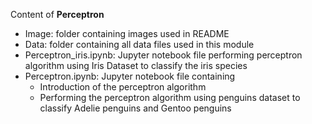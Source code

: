 Content of **Perceptron**

* Image: folder containing images used in README
* Data: folder containing all data files used in this module
* Perceptron_iris.ipynb: Jupyter notebook file performing perceptron algorithm using Iris Dataset to classify the iris species
* Perceptron.ipynb: Jupyter notebook file containing
  * Introduction of the perceptron algorithm
  * Performing the perceptron algorithm using penguins dataset to classify Adelie penguins and Gentoo penguins
